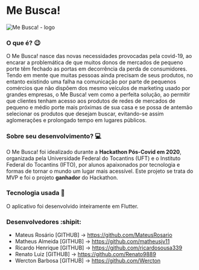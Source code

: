 # Me Busca!
![Me Busca! - logo](https://user-images.githubusercontent.com/38531751/100265363-e7451f00-2f2e-11eb-8253-523661a09ae7.png)

### O que é? :wink:

O Me Busca! nasce das novas necessidades provocadas pela covid-19, ao encarar a problemática de que muitos donos de mercados de pequeno porte têm fechado as portas em decorrência da perda de consumidores. Tendo em mente que muitas pessoas ainda precisam de seus produtos, no entanto existindo uma falha na comunicação por parte de pequenos comércios que não dispõem dos mesmo veículos de marketing usado por grandes empresas, o Me Busca! vem como a perfeita solução, ao permitir que clientes tenham acesso aos produtos de redes de mercados de pequeno e médio porte mais próximas de sua casa e se possa de antemão selecionar os produtos que desejam buscar, evitando-se assim aglomerações e prolongado tempo em lugares públicos.

### Sobre seu desenvolvimento? :computer:

O Me Busca! foi idealizado durante a **Hackathon Pós-Covid em 2020**, organizada pela Universidade Federal do Tocantins (UFT) e o
Instituto Federal do Tocantins (IFTO), por alunos apaixonados por tecnologia e formas de tornar o mundo um lugar mais acessível. Este projeto se trata do MVP e foi o projeto **ganhador** do Hackathon.

### Tecnologia usada :wrench:

O aplicativo foi desenvolvido inteiramente em Flutter.

### Desenvolvedores :shipit:

 - Mateus Rosário [GITHUB] -> https://github.com/MateusRosario
 - Matheus Almeida [GITHUB] -> https://github.com/matheusjv11
 - Ricardo Henrique [GITHUB] -> https://github.com/ricardosousa339
 - Renato Luiz [GITHUB] -> https://github.com/Renato9889
 - Wercton Barbosa [GITHUB] -> https://github.com/Wercton